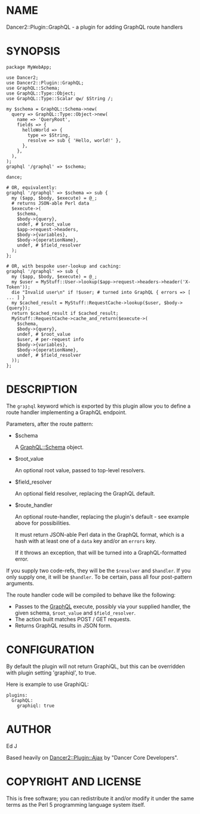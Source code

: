# NAME

Dancer2::Plugin::GraphQL - a plugin for adding GraphQL route handlers

# SYNOPSIS

    package MyWebApp;

    use Dancer2;
    use Dancer2::Plugin::GraphQL;
    use GraphQL::Schema;
    use GraphQL::Type::Object;
    use GraphQL::Type::Scalar qw/ $String /;

    my $schema = GraphQL::Schema->new(
      query => GraphQL::Type::Object->new(
        name => 'QueryRoot',
        fields => {
          helloWorld => {
            type => $String,
            resolve => sub { 'Hello, world!' },
          },
        },
      ),
    );
    graphql '/graphql' => $schema;

    dance;

    # OR, equivalently:
    graphql '/graphql' => $schema => sub {
      my ($app, $body, $execute) = @_;
      # returns JSON-able Perl data
      $execute->(
        $schema,
        $body->{query},
        undef, # $root_value
        $app->request->headers,
        $body->{variables},
        $body->{operationName},
        undef, # $field_resolver
      );
    };

    # OR, with bespoke user-lookup and caching:
    graphql '/graphql' => sub {
      my ($app, $body, $execute) = @_;
      my $user = MyStuff::User->lookup($app->request->headers->header('X-Token'));
      die "Invalid user\n" if !$user; # turned into GraphQL { errors => [ ... ] }
      my $cached_result = MyStuff::RequestCache->lookup($user, $body->{query});
      return $cached_result if $cached_result;
      MyStuff::RequestCache->cache_and_return($execute->(
        $schema,
        $body->{query},
        undef, # $root_value
        $user, # per-request info
        $body->{variables},
        $body->{operationName},
        undef, # $field_resolver
      ));
    };

# DESCRIPTION

The `graphql` keyword which is exported by this plugin allow you to
define a route handler implementing a GraphQL endpoint.

Parameters, after the route pattern:

- $schema

    A [GraphQL::Schema](https://metacpan.org/pod/GraphQL::Schema) object.

- $root\_value

    An optional root value, passed to top-level resolvers.

- $field\_resolver

    An optional field resolver, replacing the GraphQL default.

- $route\_handler

    An optional route-handler, replacing the plugin's default - see example
    above for possibilities.

    It must return JSON-able Perl data in the GraphQL format, which is a hash
    with at least one of a `data` key and/or an `errors` key.

    If it throws an exception, that will be turned into a GraphQL-formatted
    error.

If you supply two code-refs, they will be the `$resolver` and
`$handler`. If you only supply one, it will be `$handler`. To be
certain, pass all four post-pattern arguments.

The route handler code will be compiled to behave like the following:

- Passes to the [GraphQL](https://metacpan.org/pod/GraphQL) execute, possibly via your supplied handler,
the given schema, `$root_value` and `$field_resolver`.
- The action built matches POST / GET requests.
- Returns GraphQL results in JSON form.

# CONFIGURATION

By default the plugin will not return GraphiQL, but this can be overridden
with plugin setting 'graphiql', to true.

Here is example to use GraphiQL:

    plugins:
      GraphQL:
        graphiql: true

# AUTHOR

Ed J

Based heavily on [Dancer2::Plugin::Ajax](https://metacpan.org/pod/Dancer2::Plugin::Ajax) by "Dancer Core Developers".

# COPYRIGHT AND LICENSE

This is free software; you can redistribute it and/or modify it under
the same terms as the Perl 5 programming language system itself.
